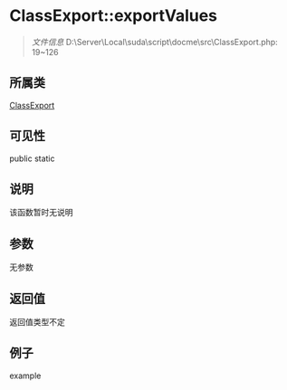 # ClassExport::exportValues



> *文件信息* D:\Server\Local\suda\script\docme\src\ClassExport.php: 19~126

## 所属类 

[ClassExport](../ClassExport.md)

## 可见性

 public static

## 说明

该函数暂时无说明


## 参数


无参数


## 返回值

返回值类型不定


## 例子

example